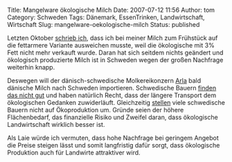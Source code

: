 Title: Mangelware ökologische Milch
Date: 2007-07-12 11:56
Author: tom
Category: Schweden
Tags: Dänemark, EssenTrinken, Landwirtschaft, Wirtschaft
Slug: mangelware-oekologische-milch
Status: published

Letzten Oktober [schrieb
ich](http://www.fiket.de/2006/10/16/mangel-an-oekokuehen/), dass ich bei
meiner Milch zum Frühstück auf die fettarmere Variante ausweichen
musste, weil die ökologische mit 3% Fett nicht mehr verkauft wurde.
Daran hat sich seitdem nichts geändert und ökologisch produzierte Milch
ist in Schweden wegen der großen Nachfrage weiterhin knapp.

Deswegen will der dänisch-schwedische Molkereikonzern
[Arla](http://de.wikipedia.org/wiki/Arla_Foods) bald dänische Milch nach
Schweden importieren. Schwedische Bauern [finden das nicht
gut](http://www.sr.se/cgi-bin/uppland/nyheter/artikel.asp?Artikel=1474363)
und haben natürlich Recht, dass der längere Transport dem ökologischen
Gedanken zuwiderläuft. Gleichzeitig
[stellen](http://www2.unt.se/avd/1,1786,MC=1-AV_ID=632458,00.html) viele
schwedische Bauern nicht auf Ökoproduktion um. Gründe seien der höhere
Flächenbedarf, das finanzielle Risiko und Zweifel daran, dass
ökologische Landwirtschaft wirklich besser ist.

Als Laie würde ich vermuten, dass hohe Nachfrage bei geringem Angebot
die Preise steigen lässt und somit langfristig dafür sorgt, dass
ökologische Produktion auch für Landwirte attraktiver wird.


